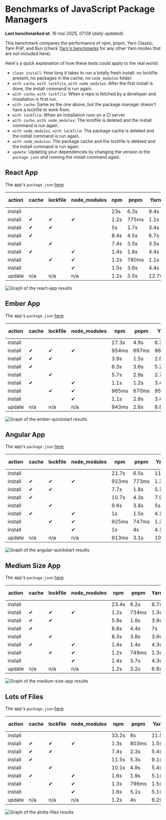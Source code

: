 # Benchmarks of JavaScript Package Managers

**Last benchmarked at**: _16 mai 2025, 07:08_ (_daily_ updated).

This benchmark compares the performance of npm, pnpm, Yarn Classic, Yarn PnP, and Bun (check [Yarn's benchmarks](https://yarnpkg.com/benchmarks) for any other Yarn modes that are not included here).

Here's a quick explanation of how these tests could apply to the real world:

- `clean install`: How long it takes to run a totally fresh install: no lockfile present, no packages in the cache, no `node_modules` folder.
- `with cache`, `with lockfile`, `with node_modules`: After the first install is done, the install command is run again.
- `with cache`, `with lockfile`: When a repo is fetched by a developer and installation is first run.
- `with cache`: Same as the one above, but the package manager doesn't have a lockfile to work from.
- `with lockfile`: When an installation runs on a CI server.
- `with cache`, `with node_modules`: The lockfile is deleted and the install command is run again.
- `with node_modules`, `with lockfile`: The package cache is deleted and the install command is run again.
- `with node_modules`: The package cache and the lockfile is deleted and the install command is run again.
- `update`: Updating your dependencies by changing the version in the `package.json` and running the install command again.

## React App

The app's `package.json` [here](./fixtures/react-app/package.json)

| action  | cache | lockfile | node_modules| npm | pnpm | Yarn | Yarn PnP | Bun |
| ---     | ---   | ---      | ---         | --- | ---  | ---  | ---      | --- |
| install |       |          |             | 23s | 6.3s | 9.4s | 4.4s | 1.5s |
| install | ✔     | ✔        | ✔           | 1.2s | 775ms | 1.1s | n/a | 33ms |
| install | ✔     | ✔        |             | 5s | 1.7s | 3.4s | 974ms | 439ms |
| install | ✔     |          |             | 8.4s | 4.5s | 6.7s | 4.1s | 414ms |
| install |       | ✔        |             | 7.4s | 3.5s | 3.5s | 969ms | 416ms |
| install | ✔     |          | ✔           | 1.4s | 1.6s | 4.4s | n/a | 33ms |
| install |       | ✔        | ✔           | 1.2s | 780ms | 1.1s | n/a | 31ms |
| install |       |          | ✔           | 1.5s | 3.6s | 4.4s | n/a | 31ms |
| update  | n/a | n/a | n/a | 1.2s | 3.5s | 12.7s | 6.3s | 34ms |

<img alt="Graph of the react-app results" src="results/img/react-app.svg" />

## Ember App

The app's `package.json` [here](./fixtures/ember-quickstart/package.json)

| action  | cache | lockfile | node_modules| npm | pnpm | Yarn | Yarn PnP | Bun |
| ---     | ---   | ---      | ---         | --- | ---  | ---  | ---      | --- |
| install |       |          |             | 27.3s | 4.9s | 6.3s | 3.6s | 1.2s |
| install | ✔     | ✔        | ✔           | 954ms | 697ms | 962ms | n/a | 27ms |
| install | ✔     | ✔        |             | 3.9s | 1.5s | 2.6s | 846ms | 327ms |
| install | ✔     |          |             | 6.3s | 3.6s | 5.2s | 3.2s | 328ms |
| install |       | ✔        |             | 5.7s | 2.9s | 2.7s | 837ms | 335ms |
| install | ✔     |          | ✔           | 1.1s | 1.2s | 3.4s | n/a | 26ms |
| install |       | ✔        | ✔           | 965ms | 670ms | 957ms | n/a | 25ms |
| install |       |          | ✔           | 1.1s | 2.8s | 3.4s | n/a | 24ms |
| update  | n/a | n/a | n/a | 943ms | 2.6s | 8.8s | 4.5s | 27ms |

<img alt="Graph of the ember-quickstart results" src="results/img/ember-quickstart.svg" />

## Angular App

The app's `package.json` [here](./fixtures/angular-quickstart/package.json)

| action  | cache | lockfile | node_modules| npm | pnpm | Yarn | Yarn PnP | Bun |
| ---     | ---   | ---      | ---         | --- | ---  | ---  | ---      | --- |
| install |       |          |             | 21.7s | 6.5s | 11.6s | 4.4s | 1.7s |
| install | ✔     | ✔        | ✔           | 923ms | 773ms | 1.3s | n/a | 29ms |
| install | ✔     | ✔        |             | 7.7s | 1.8s | 5.1s | 1.1s | 843ms |
| install | ✔     |          |             | 10.7s | 4.3s | 7.9s | 4s | 805ms |
| install |       | ✔        |             | 9.6s | 3.8s | 5s | 1.1s | 825ms |
| install | ✔     |          | ✔           | 1s | 1.5s | 4.1s | n/a | 29ms |
| install |       | ✔        | ✔           | 925ms | 747ms | 1.3s | n/a | 26ms |
| install |       |          | ✔           | 1s | 4s | 4.1s | n/a | 26ms |
| update  | n/a | n/a | n/a | 913ms | 3.1s | 10.4s | 4.2s | 33ms |

<img alt="Graph of the angular-quickstart results" src="results/img/angular-quickstart.svg" />

## Medium Size App

The app's `package.json` [here](./fixtures/medium-size-app/package.json)

| action  | cache | lockfile | node_modules| npm | pnpm | Yarn | Yarn PnP | Bun |
| ---     | ---   | ---      | ---         | --- | ---  | ---  | ---      | --- |
| install |       |          |             | 23.4s | 6.2s | 8.7s | 4.6s | 1.9s |
| install | ✔     | ✔        | ✔           | 1.2s | 734ms | 1.3s | n/a | 32ms |
| install | ✔     | ✔        |             | 5.9s | 1.9s | 3.9s | 1.1s | 474ms |
| install | ✔     |          |             | 8.8s | 4.4s | 7s | 4.1s | 464ms |
| install |       | ✔        |             | 8.3s | 3.8s | 3.9s | 1.1s | 464ms |
| install | ✔     |          | ✔           | 1.4s | 1.4s | 4.3s | n/a | 30ms |
| install |       | ✔        | ✔           | 1.2s | 749ms | 1.3s | n/a | 28ms |
| install |       |          | ✔           | 1.4s | 3.7s | 4.3s | n/a | 28ms |
| update  | n/a | n/a | n/a | 1.2s | 3.2s | 6.8s | 4.2s | 38ms |

<img alt="Graph of the medium-size-app results" src="results/img/medium-size-app.svg" />

## Lots of Files

The app's `package.json` [here](./fixtures/alotta-files/package.json)

| action  | cache | lockfile | node_modules| npm | pnpm | Yarn | Yarn PnP | Bun |
| ---     | ---   | ---      | ---         | --- | ---  | ---  | ---      | --- |
| install |       |          |             | 33.2s | 8s | 11.5s | 5.4s | 1.7s |
| install | ✔     | ✔        | ✔           | 1.3s | 803ms | 1.5s | n/a | 40ms |
| install | ✔     | ✔        |             | 7.4s | 2.3s | 5.4s | 1.3s | 708ms |
| install | ✔     |          |             | 11.5s | 5.3s | 9.1s | 4.9s | 704ms |
| install |       | ✔        |             | 10.1s | 4.9s | 5.4s | 1.3s | 710ms |
| install | ✔     |          | ✔           | 1.6s | 1.9s | 5.1s | n/a | 39ms |
| install |       | ✔        | ✔           | 1.3s | 796ms | 1.5s | n/a | 35ms |
| install |       |          | ✔           | 1.6s | 5.1s | 5.1s | n/a | 35ms |
| update  | n/a | n/a | n/a | 1.2s | 4s | 6.2s | 5s | 95ms |

<img alt="Graph of the alotta-files results" src="results/img/alotta-files.svg" />